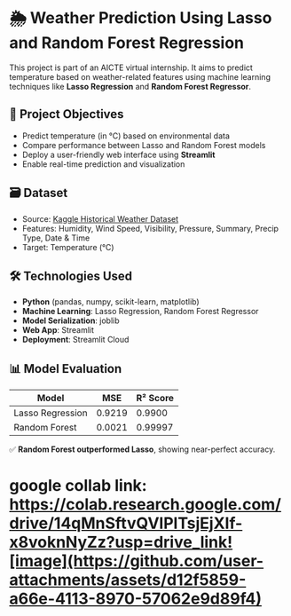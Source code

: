 
# 🌦️ Weather Prediction Using Lasso and Random Forest Regression

This project is part of an AICTE virtual internship. It aims to predict temperature based on weather-related features using machine learning techniques like **Lasso Regression** and **Random Forest Regressor**.


## 📌 Project Objectives

- Predict temperature (in °C) based on environmental data
- Compare performance between Lasso and Random Forest models
- Deploy a user-friendly web interface using **Streamlit**
- Enable real-time prediction and visualization


## 🗃️ Dataset

- Source: [Kaggle Historical Weather Dataset](https://www.kaggle.com/datasets/budincsevity/szeged-weather/data)
- Features: Humidity, Wind Speed, Visibility, Pressure, Summary, Precip Type, Date & Time
- Target: Temperature (°C)



## 🛠️ Technologies Used

- **Python** (pandas, numpy, scikit-learn, matplotlib)
- **Machine Learning**: Lasso Regression, Random Forest Regressor
- **Model Serialization**: joblib
- **Web App**: Streamlit
- **Deployment**: Streamlit Cloud



## 📊 Model Evaluation

| Model            | MSE     | R² Score |
|------------------|---------|----------|
| Lasso Regression | 0.9219  | 0.9900   |
| Random Forest    | 0.0021  | 0.99997  |

✅ **Random Forest outperformed Lasso**, showing near-perfect accuracy.

# google collab link: https://colab.research.google.com/drive/14qMnSftvQVlPlTsjEjXIf-x8voknNyZz?usp=drive_link![image](https://github.com/user-attachments/assets/d12f5859-a66e-4113-8970-57062e9d89f4)



